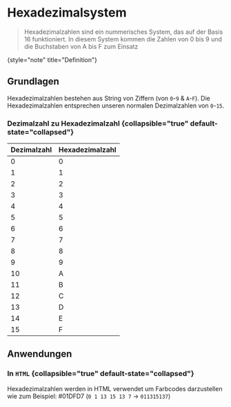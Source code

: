 # Hexadezimalsystem

> Hexadezimalzahlen sind ein nummerisches System, das auf der Basis 16 funktioniert. In diesem System kommen die Zahlen
> von 0 bis 9 und die Buchstaben von A bis F zum Einsatz
>
{style="note" title="Definition"}

## Grundlagen

Hexadezimalzahlen bestehen aus String von Ziffern (von `0`-`9` & `A`-`F`).
Die Hexadezimalzahlen entsprechen unseren normalen Dezimalzahlen von `0`-`15`.

### Dezimalzahl zu Hexadezimalzahl {collapsible="true" default-state="collapsed"}

| Dezimalzahl | Hexadezimalzahl |
|-------------|-----------------|
| 0           | 0               |
| 1           | 1               |
| 2           | 2               |
| 3           | 3               |
| 4           | 4               |
| 5           | 5               |
| 6           | 6               |
| 7           | 7               |
| 8           | 8               |
| 9           | 9               |
| 10          | A               |
| 11          | B               |
| 12          | C               |
| 13          | D               |
| 14          | E               |
| 15          | F               |

## Anwendungen

### In `HTML` {collapsible="true" default-state="collapsed"}

Hexadezimalzahlen werden in HTML verwendet um Farbcodes darzustellen wie zum Beispiel:
<format color="#01DFD7">#01DFD7</format> (`0 1 13 15 13 7` -> `011315137`)
